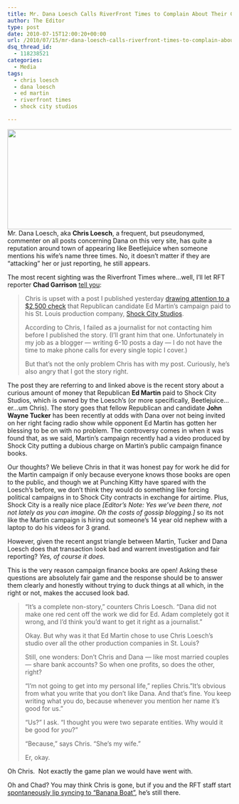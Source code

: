 ```yaml
---
title: Mr. Dana Loesch Calls RiverFront Times to Complain About Their Correct Story
author: The Editor
type: post
date: 2010-07-15T12:00:20+00:00
url: /2010/07/15/mr-dana-loesch-calls-riverfront-times-to-complain-about-their-correct-story/
dsq_thread_id:
  - 118238521
categories:
  - Media
tags:
  - chris loesch
  - dana loesch
  - ed martin
  - riverfront times
  - shock city studios

---
```

<a href="http://punchingkitty.com/2010/07/15/mr-dana-loesch-calls-riverfront-times-to-complain-about-their-correct-story/beetlejuice_haut23/" rel="attachment wp-att-5558"><img class="aligncenter size-full wp-image-5558" title="beetlejuice_haut23" src="http://media.punchingkitty.com/wordpress/2010/07/beetlejuice_haut23.jpg" alt="" width="600" height="225" /></a>Mr. Dana Loesch, aka **Chris Loesch**, a frequent, but pseudonymed, commenter on all posts concerning Dana on this very site, has quite a reputation around town of appearing like Beetlejuice when someone mentions his wife&#8217;s name three times. No, it doesn&#8217;t matter if they are &#8220;attacking&#8221; her or just reporting, he still appears.

The most recent sighting was the Riverfront Times where&#8230;well, I&#8217;ll let RFT reporter **Chad Garrison** <a href="http://blogs.riverfronttimes.com/dailyrft/2010/07/dana_loesch_husband_calls_2500_from_ed_martin_non_story.php" target="_blank">tell you</a>:

> Chris is upset with a post I published yesterday [drawing attention to a $2,500 check][1] that Republican candidate Ed Martin&#8217;s campaign paid to his St. Louis production company, [Shock City Studios][2].
> 
> According to Chris, I failed as a journalist for not contacting him before I published the story. (I&#8217;ll grant him that one. Unfortunately in my job as a blogger &#8212; writing 6-10 posts a day &#8212; I do not have the time to make phone calls for every single topic I cover.)
> 
> But that&#8217;s not the only problem Chris has with my post. Curiously, he&#8217;s also angry that I got the story right.

The post they are referring to and linked above is the recent story about a curious amount of money that Republican **Ed Martin** paid to Shock City Studios, which is owned by the Loesch&#8217;s (or more specifically, Beetlejuice&#8230;er&#8230;um Chris). The story goes that fellow Republican and candidate **John Wayne Tucker** has been recently at odds with Dana over not being invited on her right facing radio show while opponent Ed Martin has gotten her blessing to be on with no problem. The controversy comes in when it was found that, as we said, Martin&#8217;s campaign recently had a video produced by Shock City putting a dubious charge on Martin&#8217;s public campaign finance books.

Our thoughts? We believe Chris in that it was honest pay for work he did for the Martin campaign if only because everyone knows those books are open to the public, and though we at Punching Kitty have spared with the Loesch&#8217;s before, we don&#8217;t think they would do something like forcing political campaigns in to Shock City contracts in exchange for airtime. Plus, Shock City is a really nice place _[Editor&#8217;s Note: Yes we&#8217;ve been there, not not lately as you can imagine. Oh the costs of gossip blogging.]_ so its not like the Martin campaign is hiring out someone&#8217;s 14 year old nephew with a laptop to do his videos for 3 grand.

However, given the recent angst triangle between Martin, Tucker and Dana Loesch does that transaction look bad and warrent investigation and fair reporting? _Yes, of course it does._ 

This is the very reason campaign finance books are open! Asking these questions are absolutely fair game and the response should be to answer them clearly and honestly without trying to duck things at all which, in the right or not, makes the accused look bad.

> &#8220;It&#8217;s a complete non-story,&#8221; counters Chris Loesch. &#8220;Dana did not make one red cent off the work we did for Ed. Adam completely got it wrong, and I&#8217;d think you&#8217;d want to get it right as a journalist.&#8221;
> 
> Okay. But why was it that Ed Martin chose to use Chris Loesch&#8217;s studio over all the other production companies in St. Louis?
> 
> Still, one wonders: Don&#8217;t Chris and Dana &#8212; like most married couples &#8212; share bank accounts? So when one profits, so does the other, right?
> 
> &#8220;I&#8217;m not going to get into my personal life,&#8221; replies Chris.&#8221;It&#8217;s obvious from what you write that you don&#8217;t like Dana. And that&#8217;s fine. You keep writing what you do, because whenever you mention her name it&#8217;s good for us.&#8221;
> 
> &#8220;Us?&#8221; I ask. &#8220;I thought you were two separate entities. Why would it be good for _you_?&#8221;
> 
> &#8220;Because,&#8221; says Chris. &#8220;She&#8217;s my wife.&#8221;
> 
> Er, okay.

Oh Chris.  Not exactly the game plan we would have went with.

Oh and Chad? You may think Chris is gone, but if you and the RFT staff start <a href="http://www.youtube.com/watch?v=AQXVHITd1N4" target="_blank">spontaneously lip syncing to &#8220;Banana Boat&#8221;</a>, he&#8217;s still there.

 [1]: http://blogs.riverfronttimes.com/dailyrft/2010/07/payment_of_2500_at_center_of_latest_dana_loesch_pissing_match.php
 [2]: http://blogs.riverfronttimes.com/dailyrft/2009/07/world_class_recording_studio_opens_in_south_st_louis_shock_city.php